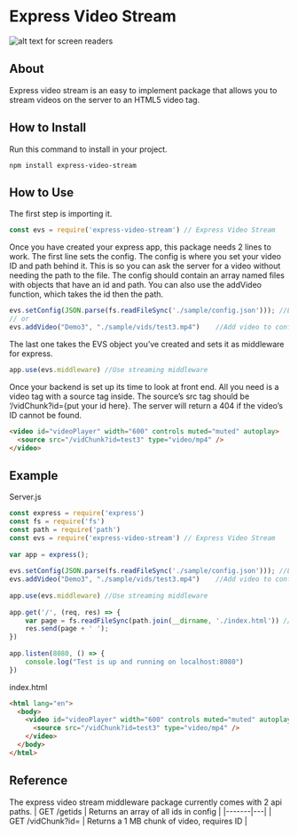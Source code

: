 # Express Video Stream
![alt text for screen readers](https://app.travis-ci.com/Stropical/express-video-stream.svg?branch=main)
## About
Express video stream is an easy to implement package that allows you to stream videos on the server to an HTML5 video tag.

## How to Install
Run this command to install in your project.
```
npm install express-video-stream
```

## How to Use
The first step is importing it.
```javascript
const evs = require('express-video-stream') // Express Video Stream
```

Once you have created your express app, this package needs 2 lines to work. The first line sets the config. The config is where you set your video ID and path behind it. This is so you can ask the server for a video without needing the path to the file. The config should contain an array named files with objects that have an id and path. You can also use the addVideo function, which takes the id then the path.
```javascript
evs.setConfig(JSON.parse(fs.readFileSync('./sample/config.json'))); //Load config from file
// or
evs.addVideo("Demo3", "./sample/vids/test3.mp4")    //Add video to config
```
The last one takes the EVS object you’ve created and sets it as middleware for express.
```javascript
app.use(evs.middleware) //Use streaming middleware
```
Once your backend is set up its time to look at front end. All you need is a video tag with a source tag inside. The source’s src tag should be ‘/vidChunk?id={put your id here}. The server will return a 404 if the video’s ID cannot be found.
```html
<video id="videoPlayer" width="600" controls muted="muted" autoplay>
  <source src="/vidChunk?id=test3" type="video/mp4" />
</video>
```
## Example
Server.js
```javascript
const express = require('express')
const fs = require('fs')
const path = require('path')
const evs = require('express-video-stream') // Express Video Stream
 
var app = express();
 
evs.setConfig(JSON.parse(fs.readFileSync('./sample/config.json'))); //Load config from file
evs.addVideo("Demo3", "./sample/vids/test3.mp4")    //Add video to config
 
app.use(evs.middleware) //Use streaming middleware
 
app.get('/', (req, res) => {
    var page = fs.readFileSync(path.join(__dirname, './index.html')) // Load html into buffer
    res.send(page + ' ');
})
 
app.listen(8080, () => {
    console.log("Test is up and running on localhost:8080")
})
```

index.html
```html
<html lang="en">
  <body>
    <video id="videoPlayer" width="600" controls muted="muted" autoplay>
      <source src="/vidChunk?id=test3" type="video/mp4" />
    </video>
  </body>
</html>
```
## Reference
The express video stream middleware package currently comes with 2 api paths.
| GET /getids  | Returns an array of all ids in config |
|-------|---|
| GET /vidChunk?id=<id here> | Returns a 1 MB chunk of video, requires ID |

